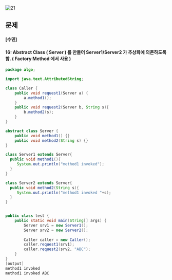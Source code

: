 ![21](https://user-images.githubusercontent.com/69576676/132937972-fdc9375b-e9d6-4ee3-8de7-d20f5235c8ab.JPG)

문제 
----
#### [수민]
#### 16:  Abstract Class ( Server ) 를 만들어 Server1/Server2 가 추상화에 의존하도록 함. ( Factory Method 에서 사용 )
```java
package algo;

import java.text.AttributedString;

class Caller {	
    public void request1(Server a) {
        a.method1();
    }
    public void request2(Server b, String s){
        b.method2(s);
    }  
}

abstract class Server {
	public void method1() {}
	public void method2(String s) {}
}

class Server1 extends Server{
  public void method1(){
     System.out.println("method1 invoked");
  }
}

class Server2 extends Server{
  public void method2(String s){
     System.out.println("method1 invoked "+s);
  }
}


public class test {
	public static void main(String[] args) {
		Server srv1 = new Server1();
		Server srv2 = new Server2();
		
		Caller caller = new Caller();
		caller.request1(srv1);
		caller.request2(srv2, "ABC");
	}
}
[output]
method1 invoked
method1 invoked ABC
```
